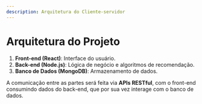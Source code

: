 ```yaml
---
description: Arquitetura do Cliente-servidor
---
```


# Arquitetura do Projeto

1. **Front-end (React)**: Interface do usuário.
2. **Back-end (Node.js)**: Lógica de negócio e algoritmos de recomendação.
3. **Banco de Dados (MongoDB)**: Armazenamento de dados.

A comunicação entre as partes será feita via **APIs RESTful**, com o front-end consumindo dados do back-end, que por sua vez interage com o banco de dados.



